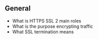 ## General ##
- What is HTTPS SSL 2 main roles
- What is the purpose encrypting traffic
- What SSL termination means